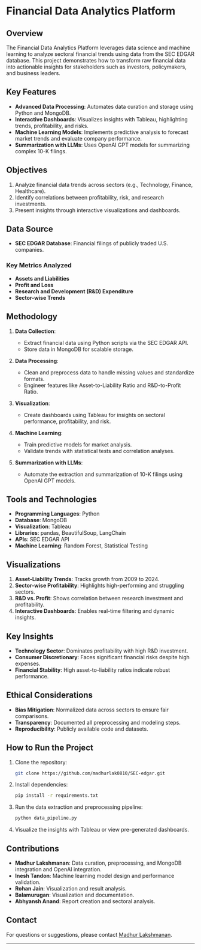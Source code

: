 # Financial Data Analytics Platform

## Overview
The Financial Data Analytics Platform leverages data science and machine learning to analyze sectoral financial trends using data from the SEC EDGAR database. This project demonstrates how to transform raw financial data into actionable insights for stakeholders such as investors, policymakers, and business leaders.

## Key Features
- **Advanced Data Processing**: Automates data curation and storage using Python and MongoDB.
- **Interactive Dashboards**: Visualizes insights with Tableau, highlighting trends, profitability, and risks.
- **Machine Learning Models**: Implements predictive analysis to forecast market trends and evaluate company performance.
- **Summarization with LLMs**: Uses OpenAI GPT models for summarizing complex 10-K filings.

## Objectives
1. Analyze financial data trends across sectors (e.g., Technology, Finance, Healthcare).
2. Identify correlations between profitability, risk, and research investments.
3. Present insights through interactive visualizations and dashboards.

## Data Source
- **SEC EDGAR Database**: Financial filings of publicly traded U.S. companies.

### Key Metrics Analyzed
- **Assets and Liabilities**
- **Profit and Loss**
- **Research and Development (R&D) Expenditure**
- **Sector-wise Trends**

## Methodology
1. **Data Collection**:
   - Extract financial data using Python scripts via the SEC EDGAR API.
   - Store data in MongoDB for scalable storage.

2. **Data Processing**:
   - Clean and preprocess data to handle missing values and standardize formats.
   - Engineer features like Asset-to-Liability Ratio and R&D-to-Profit Ratio.

3. **Visualization**:
   - Create dashboards using Tableau for insights on sectoral performance, profitability, and risk.

4. **Machine Learning**:
   - Train predictive models for market analysis.
   - Validate trends with statistical tests and correlation analyses.

5. **Summarization with LLMs**:
   - Automate the extraction and summarization of 10-K filings using OpenAI GPT models.

## Tools and Technologies
- **Programming Languages**: Python
- **Database**: MongoDB
- **Visualization**: Tableau
- **Libraries**: pandas, BeautifulSoup, LangChain
- **APIs**: SEC EDGAR API
- **Machine Learning**: Random Forest, Statistical Testing

## Visualizations
1. **Asset-Liability Trends**: Tracks growth from 2009 to 2024.
2. **Sector-wise Profitability**: Highlights high-performing and struggling sectors.
3. **R&D vs. Profit**: Shows correlation between research investment and profitability.
4. **Interactive Dashboards**: Enables real-time filtering and dynamic insights.

## Key Insights
- **Technology Sector**: Dominates profitability with high R&D investment.
- **Consumer Discretionary**: Faces significant financial risks despite high expenses.
- **Financial Stability**: High asset-to-liability ratios indicate robust performance.

## Ethical Considerations
- **Bias Mitigation**: Normalized data across sectors to ensure fair comparisons.
- **Transparency**: Documented all preprocessing and modeling steps.
- **Reproducibility**: Publicly available code and datasets.

## How to Run the Project
1. Clone the repository:
   ```bash
   git clone https://github.com/madhurlak0810/SEC-edgar.git
   ```
2. Install dependencies:
   ```bash
   pip install -r requirements.txt
   ```
3. Run the data extraction and preprocessing pipeline:
   ```bash
   python data_pipeline.py
   ```
4. Visualize the insights with Tableau or view pre-generated dashboards.

## Contributions
- **Madhur Lakshmanan**: Data curation, preprocessing, and MongoDB integration and OpenAI integration.
- **Inesh Tandon**: Machine learning model design and performance validation.
- **Rohan Jain**: Visualization and result analysis.
- **Balamurugan**: Visualization and documentation.
- **Abhyansh Anand**: Report creation and sectoral analysis.


## Contact
For questions or suggestions, please contact [Madhur Lakshmanan](mailto:madhulak@umd.edu).

---

